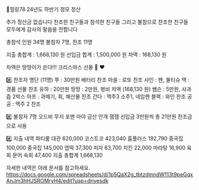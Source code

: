 🌈힐링78 24년도 하반기 정모 정산

추가 정산금 없습니다
찬조한 친구들과 참석한 친구들
그리고 불참으로 찬조한 친구들
모두에게 감사의 말씀을 전합니다

총참석 인원 34명
불참자 7명, 찬조 11명

지출 총합계 : 1,668,130 원
선입금 합계 : 1,500,000 원
차액 : 168,130 원

차액은 땅땅이가 쏜다!!!
크리스마스 선물 🎁 ❤️

#️⃣ 찬조자 명단 (11명)
쭈 : 30만원 배터리 찬조
마을 : 로또 찬조
샤인 : 펜, 물티슈
맥 : 경품 선물 찬조
유하 : 20만원
땅땅 : 2만원, 벙비 차액 (168,130 원)
쌤슨 : 5만원, 사과즙 2박스
아프 : 과메기, 회, 해산물 찬조
간다 : 맥주3 소주1, 네임펜
블랙 : 와인 찬조
공공 : 맥주 2 찬조

#️⃣ 불참자 7명
오드비 무지 포맨 마야 금산 안개 잼잼
선입금 3만원씩 총 21만원 찬조금으로 사용

#️⃣ 지출 내역
파티룸 대관 620,000
코스트코 423,040
홈플러스 192,790
중국집 100,000
중국집 145,000
엽떡 37,300
피자 63,700
치킨 22,000
마라탕 16,900
육회 문어 숙회 47,400
지출 총합계 1,668,130

자세한 내역은 아래 문서를 참고하세요.
https://docs.google.com/spreadsheets/d/1p5QaX2g_tbtzdmndW113t9peGqxAnJm3hHJSROMryH4/edit?usp=drivesdk